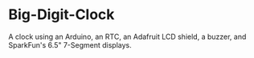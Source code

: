 # Big-Digit-Clock
A clock using an Arduino, an RTC, an Adafruit LCD shield, a buzzer, and SparkFun's 6.5" 7-Segment displays.

